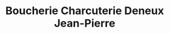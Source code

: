 ---
title: "Boucherie Charcuterie Deneux Jean-Pierre"
url: /saint-valery-sur-somme/boucherie-charcuterie-deneux-jean-pierre/
shop: boucherie
---